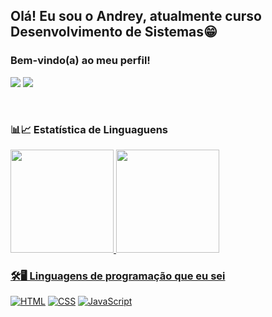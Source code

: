 ## Olá! Eu sou o Andrey, atualmente curso Desenvolvimento de Sistemas😁
### Bem-vindo(a) ao meu perfil!

<a href="https://www.instagram.com/zdrey.7/" target="_blank"><img src="https://img.shields.io/badge/-Instagram-%23E4405F?style=for-the-badge&logo=instagram&logoColor=white" target="_blank"></a> 
<a href = "mailto:mendonca.drey@gmail.com"><img src="https://img.shields.io/badge/-Gmail-%23333?style=for-the-badge&logo=gmail&logoColor=white" target="_blank"></a>

<br>

### 📊📈 Estatística de Linguaguens
  <a href="https://github.com/DreyMendonca">
  <img height="165em" src="https://github-readme-stats.vercel.app/api?username=DreyMendonca&show_icons=true&include_all_commits=true&count_private=true&icon_color=fff&text_color=fff&bg_color=DEG,000,000,001,002,003"/>
  <img height="165em" src="https://github-readme-stats.vercel.app/api/top-langs/?username=DreyMendonca&layout=compact&langs_count=5&text_color=fff&bg_color=DEG,000,000,001,002,003"/>

### 🛠🖥 Linguagens de programação que eu sei
<a href="https://github.com/search?q=user%3ADenverCoder1+language%3Ahtml"><img alt="HTML" src="https://img.shields.io/badge/HTML-E34F26.svg?logo=html5&logoColor=white"></a> <a href="https://github.com/search?q=user%3ADenverCoder1+language%3Acss"><img alt="CSS" src="https://img.shields.io/badge/CSS-1572B6.svg?logo=css3&logoColor=white"></a>
<a href="https://github.com/search?q=user%3ADenverCoder1+language%3Ajavascript"><img alt="JavaScript" src="https://img.shields.io/badge/JavaScript-F7DF1E.svg?logo=javascript&logoColor=black"></a>
